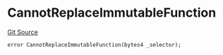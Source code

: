 # CannotReplaceImmutableFunction
[Git Source](https://github.com/thrackle-io/forte-rules-engine/blob/6da66dae531fe9b9e3ff74f1c472024c95ff4417/src/protocol/economic/ruleProcessor/RuleProcessorDiamondLib.sol)


```solidity
error CannotReplaceImmutableFunction(bytes4 _selector);
```

